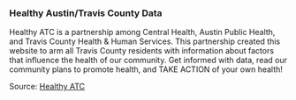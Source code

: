 ### Healthy Austin/Travis County Data

Healthy ATC is a partnership among Central Health, Austin Public Health, and Travis County Health & Human Services. This partnership created this website to arm all Travis County residents with information about factors that influence the health of our community. Get informed with data, read our community plans to promote health, and TAKE ACTION of your own health!

Source: [Healthy ATC](http://www.healthyatc.org/index.php?module=indicators&controller=index&action=dashboard&id=83017418668801060&card=0&localeId=139307)
